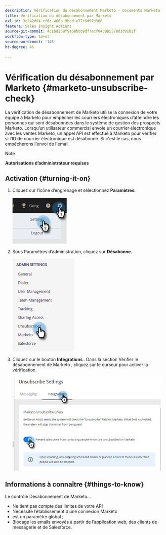 ```yaml
---
description: Vérification du désabonnement Marketo - Documents Marketo - Documentation du produit
title: Vérification du désabonnement par Marketo
exl-id: 3c242d04-cf6c-466b-9bcd-e77c6d97d308
feature: Sales Insight Actions
source-git-commit: 431bd258f9a68bbb9df7acf043085578d3d91b1f
workflow-type: tm+mt
source-wordcount: '145'
ht-degree: 4%

---
```


# Vérification du désabonnement par Marketo {#marketo-unsubscribe-check}

La vérification de désabonnement de Marketo utilise la connexion de votre équipe à Marketo pour empêcher les courriers électroniques d’atteindre les personnes qui sont désabonnées dans le système de gestion des prospects Marketo. Lorsqu’un utilisateur commercial envoie un courrier électronique avec les ventes Marketo, un appel API est effectué à Marketo pour vérifier si l’ID de courrier électronique est désabonné. Si c&#39;est le cas, nous empêcherons l&#39;envoi de l&#39;email.

>[!NOTE]
>
>**Autorisations d’administrateur requises**

## Activation {#turning-it-on}

1. Cliquez sur l’icône d’engrenage et sélectionnez **Paramètres**.

   ![](assets/marketo-unsubscribe-check-1.png)

1. Sous Paramètres d’administration, cliquez sur **Désabonne**.

   ![](assets/marketo-unsubscribe-check-2.png)

1. Cliquez sur le bouton **Intégrations** . Dans la section Vérifier le désabonnement de Marketo , cliquez sur le curseur pour activer la vérification.

   ![](assets/marketo-unsubscribe-check-3.png)

## Informations à connaître {#things-to-know}

Le contrôle Désabonnement de Marketo...

* Ne tient pas compte des limites de votre API
* Nécessite l’établissement d’une connexion Marketo
* est un paramètre global ;
* Blocage les emails envoyés à partir de l’application web, des clients de messagerie et de Salesforce.
